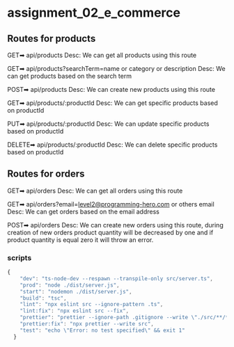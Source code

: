 # assignment_02_e_commerce

## Routes for products

GET➡ api/products
Desc: We can get all products using this route

GET➡ api/products?searchTerm=name or category or description
Desc: We can get products based on the search term

POST➡ api/products
Desc: We can create new products using this route

GET➡ api/products/:productId
Desc: We can get specific products based on productId

PUT➡ api/products/:productId
Desc: We can update specific products based on productId

DELETE➡ api/products/:productId
Desc: We can delete specific products based on productId

## Routes for orders

GET➡ api/orders
Desc: We can get all orders using this route

GET➡ api/orders?email=level2@programming-hero.com or others email
Desc: We can get orders based on the email address

POST➡ api/orders
Desc: We can create new orders using this route, during creation of new orders
product quantity will be decreased by one and if product quantity is equal zero it will throw an error.

### scripts

```js
{
    "dev": "ts-node-dev --respawn --transpile-only src/server.ts",
    "prod": "node ./dist/server.js",
    "start": "nodemon ./dist/server.js",
    "build": "tsc",
    "lint": "npx eslint src --ignore-pattern .ts",
    "lint:fix": "npx eslint src --fix",
    "prettier": "prettier --ignore-path .gitignore --write \"./src/**/*.+(js|ts|json)\"",
    "prettier:fix": "npx prettier --write src",
    "test": "echo \"Error: no test specified\" && exit 1"
  }
```

